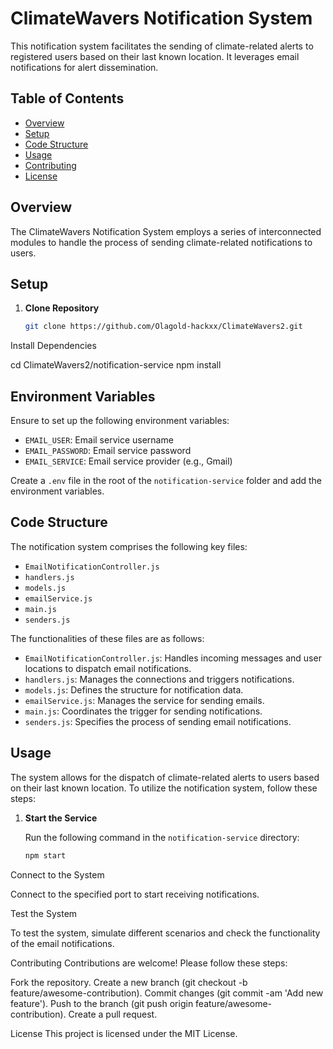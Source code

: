 # ClimateWavers Notification System

This notification system facilitates the sending of climate-related alerts to registered users based on their last known location. It leverages email notifications for alert dissemination.

## Table of Contents

- [Overview](#overview)
- [Setup](#setup)
- [Code Structure](#code-structure)
- [Usage](#usage)
- [Contributing](#contributing)
- [License](#license)

## Overview

The ClimateWavers Notification System employs a series of interconnected modules to handle the process of sending climate-related notifications to users.

## Setup

1. **Clone Repository**

   ```bash
   git clone https://github.com/Olagold-hackxx/ClimateWavers2.git


Install Dependencies

cd ClimateWavers2/notification-service
npm install

## Environment Variables

Ensure to set up the following environment variables:

- `EMAIL_USER`: Email service username
- `EMAIL_PASSWORD`: Email service password
- `EMAIL_SERVICE`: Email service provider (e.g., Gmail)

Create a `.env` file in the root of the `notification-service` folder and add the environment variables.

## Code Structure

The notification system comprises the following key files:

- `EmailNotificationController.js`
- `handlers.js`
- `models.js`
- `emailService.js`
- `main.js`
- `senders.js`

The functionalities of these files are as follows:

- `EmailNotificationController.js`: Handles incoming messages and user locations to dispatch email notifications.
- `handlers.js`: Manages the connections and triggers notifications.
- `models.js`: Defines the structure for notification data.
- `emailService.js`: Manages the service for sending emails.
- `main.js`: Coordinates the trigger for sending notifications.
- `senders.js`: Specifies the process of sending email notifications.

## Usage

The system allows for the dispatch of climate-related alerts to users based on their last known location. To utilize the notification system, follow these steps:

1. **Start the Service**

   Run the following command in the `notification-service` directory:

   ```bash
   npm start

Connect to the System

Connect to the specified port to start receiving notifications.

Test the System

To test the system, simulate different scenarios and check the functionality of the email notifications.

Contributing
Contributions are welcome! Please follow these steps:

Fork the repository.
Create a new branch (git checkout -b feature/awesome-contribution).
Commit changes (git commit -am 'Add new feature').
Push to the branch (git push origin feature/awesome-contribution).
Create a pull request.

License
This project is licensed under the MIT License.
